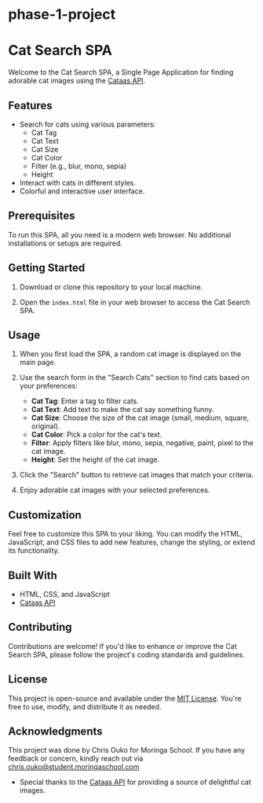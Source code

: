 # phase-1-project
# Cat Search SPA

Welcome to the Cat Search SPA, a Single Page Application for finding adorable cat images using the [Cataas API](https://cataas.com/#/).


## Features

- Search for cats using various parameters:
  - Cat Tag
  - Cat Text
  - Cat Size
  - Cat Color
  - Filter (e.g., blur, mono, sepia)
  - Height
- Interact with cats in different styles.
- Colorful and interactive user interface.

## Prerequisites

To run this SPA, all you need is a modern web browser. No additional installations or setups are required.

## Getting Started

1. Download or clone this repository to your local machine.

2. Open the `index.html` file in your web browser to access the Cat Search SPA.

## Usage

1. When you first load the SPA, a random cat image is displayed on the main page.

2. Use the search form in the "Search Cats" section to find cats based on your preferences:
   - **Cat Tag**: Enter a tag to filter cats.
   - **Cat Text**: Add text to make the cat say something funny.
   - **Cat Size**: Choose the size of the cat image (small, medium, square, original).
   - **Cat Color**: Pick a color for the cat's text.
   - **Filter**: Apply filters like blur, mono, sepia, negative, paint, pixel to the cat image.
   - **Height**: Set the height of the cat image.

3. Click the "Search" button to retrieve cat images that match your criteria.

4. Enjoy adorable cat images with your selected preferences.

## Customization

Feel free to customize this SPA to your liking. You can modify the HTML, JavaScript, and CSS files to add new features, change the styling, or extend its functionality.

## Built With

- HTML, CSS, and JavaScript
- [Cataas API](https://cataas.com/#/)

## Contributing

Contributions are welcome! If you'd like to enhance or improve the Cat Search SPA, please follow the project's coding standards and guidelines.

## License

This project is open-source and available under the [MIT License](LICENSE). You're free to use, modify, and distribute it as needed.

## Acknowledgments

This project was done by Chris Ouko for Moringa School. If you have any feedback or concern, kindly reach out via chris.ouko@student.moringaschool.com 

- Special thanks to the [Cataas API](https://cataas.com/#/) for providing a source of delightful cat images.
